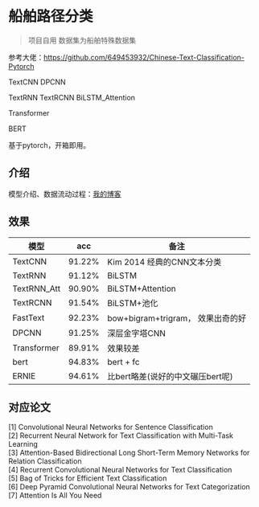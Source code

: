# 船舶路径分类

> 项目自用 数据集为船舶特殊数据集

参考大佬：https://github.com/649453932/Chinese-Text-Classification-Pytorch

TextCNN DPCNN

TextRNN TextRCNN BiLSTM_Attention

Transformer

BERT

基于pytorch，开箱即用。

## 介绍

模型介绍、数据流动过程：[我的博客](https://zhuanlan.zhihu.com/p/73176084)

## 效果

| 模型          | acc    | 备注                         |
|-------------|--------|----------------------------|
| TextCNN     | 91.22% | Kim 2014 经典的CNN文本分类        |
| TextRNN     | 91.12% | BiLSTM                     |
| TextRNN_Att | 90.90% | BiLSTM+Attention           |
| TextRCNN    | 91.54% | BiLSTM+池化                  |
| FastText    | 92.23% | bow+bigram+trigram， 效果出奇的好 |
| DPCNN       | 91.25% | 深层金字塔CNN                   |
| Transformer | 89.91% | 效果较差                       |
| bert        | 94.83% | bert + fc                  |
| ERNIE       | 94.61% | 比bert略差(说好的中文碾压bert呢)      |



## 对应论文

[1] Convolutional Neural Networks for Sentence Classification  
[2] Recurrent Neural Network for Text Classification with Multi-Task Learning  
[3] Attention-Based Bidirectional Long Short-Term Memory Networks for Relation Classification  
[4] Recurrent Convolutional Neural Networks for Text Classification  
[5] Bag of Tricks for Efficient Text Classification  
[6] Deep Pyramid Convolutional Neural Networks for Text Categorization  
[7] Attention Is All You Need  
